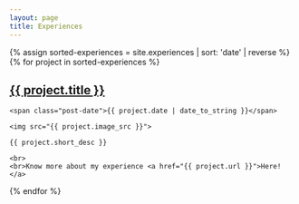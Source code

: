 ```yaml
---
layout: page
title: Experiences
---
```


<div class="posts">
  {% assign sorted-experiences = site.experiences | sort: 'date' | reverse %}
  {% for project in sorted-experiences %}
  <div class="post">
    <h2 class="post-title">
      <a href="{{ project.url }}">
        {{ project.title }}
      </a>
    </h2>

    <span class="post-date">{{ project.date | date_to_string }}</span>

    <img src="{{ project.image_src }}">

    {{ project.short_desc }}

    <br>
    <br>Know more about my experience <a href="{{ project.url }}">Here!</a>
  </div>
  {% endfor %}

</div>
